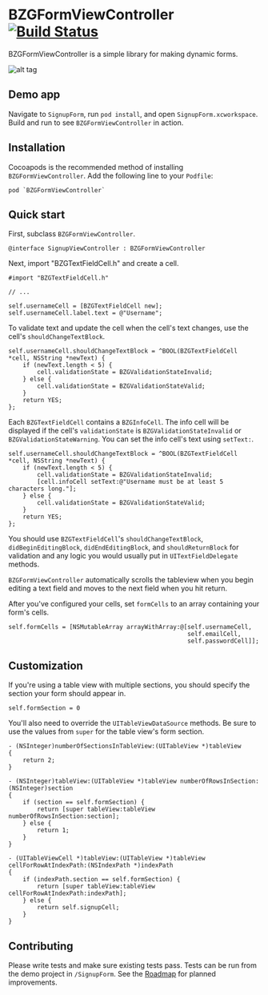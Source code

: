 BZGFormViewController [![Build Status](https://travis-ci.org/benzguo/BZGFormViewController.png?branch=master)](https://travis-ci.org/benzguo/BZGFormViewController)
=====================

BZGFormViewController is a simple library for making dynamic forms.

![alt tag](https://raw.github.com/benzguo/BZGFormViewController/master/Screenshots/SignupForm.gif)

## Demo app
Navigate to `SignupForm`, run `pod install`, and open `SignupForm.xcworkspace`. Build and run to see `BZGFormViewController` in action.

## Installation

Cocoapods is the recommended method of installing `BZGFormViewController`. Add the following line to your `Podfile`:

```
pod `BZGFormViewController`
```

## Quick start

First, subclass `BZGFormViewController`.
```objc
@interface SignupViewController : BZGFormViewController
```
Next, import "BZGTextFieldCell.h" and create a cell.
```objc
#import "BZGTextFieldCell.h"

// ...

self.usernameCell = [BZGTextFieldCell new];
self.usernameCell.label.text = @"Username";
```
To validate text and update the cell when the cell's text changes, use the cell's `shouldChangeTextBlock`.
```objc
self.usernameCell.shouldChangeTextBlock = ^BOOL(BZGTextFieldCell *cell, NSString *newText) {
    if (newText.length < 5) {
        cell.validationState = BZGValidationStateInvalid;
    } else {
        cell.validationState = BZGValidationStateValid;
    }
    return YES;
};
```
Each `BZGTextFieldCell` contains a `BZGInfoCell`. The info cell will be displayed if the cell's `validationState` is `BZGValidationStateInvalid` or `BZGValidationStateWarning`. You can set the info cell's text using `setText:`.
```objc
self.usernameCell.shouldChangeTextBlock = ^BOOL(BZGTextFieldCell *cell, NSString *newText) {
    if (newText.length < 5) {
        cell.validationState = BZGValidationStateInvalid;
        [cell.infoCell setText:@"Username must be at least 5 characters long."];
    } else {
        cell.validationState = BZGValidationStateValid;
    }
    return YES;
};
```
You should use `BZGTextFieldCell`'s `shouldChangeTextBlock`, `didBeginEditingBlock`, `didEndEditingBlock`, and `shouldReturnBlock` for validation and any logic you would usually put in `UITextFieldDelegate` methods.

`BZGFormViewController` automatically scrolls the tableview when you begin editing a text field and moves to the next field when you hit return.

After you've configured your cells, set `formCells` to an array containing your form's cells.
```objc
self.formCells = [NSMutableArray arrayWithArray:@[self.usernameCell,
                                                  self.emailCell,
                                                  self.passwordCell]];
```

## Customization
If you're using a table view with multiple sections, you should specify the section your form should appear in.
```objc
self.formSection = 0
```
You'll also need to override the `UITableViewDataSource` methods. Be sure to use the values from `super` for the table view's form section.
```objc
- (NSInteger)numberOfSectionsInTableView:(UITableView *)tableView
{
    return 2;
}

- (NSInteger)tableView:(UITableView *)tableView numberOfRowsInSection:(NSInteger)section
{
    if (section == self.formSection) {
        return [super tableView:tableView numberOfRowsInSection:section];
    } else {
        return 1;
    }
}

- (UITableViewCell *)tableView:(UITableView *)tableView cellForRowAtIndexPath:(NSIndexPath *)indexPath
{
    if (indexPath.section == self.formSection) {
        return [super tableView:tableView cellForRowAtIndexPath:indexPath];
    } else {
        return self.signupCell;
    }
}
```

## Contributing
Please write tests and make sure existing tests pass. Tests can be run from the demo project in `/SignupForm`. See the [Roadmap](https://github.com/benzguo/BZGFormViewController/wiki/Roadmap) for planned improvements.

